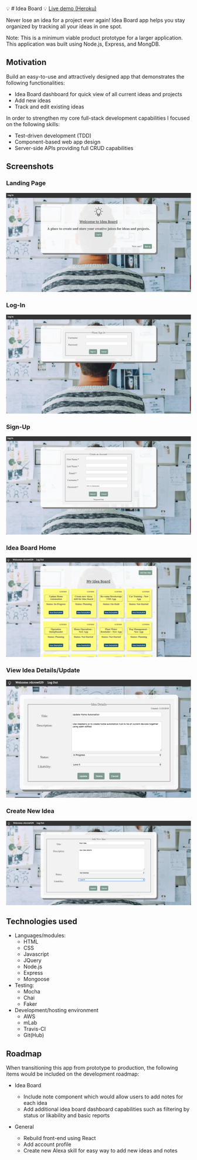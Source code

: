 :bulb: # Idea Board :bulb:
[Live demo (Heroku)](https://shrouded-shelf-73200.herokuapp.com/)

Never lose an idea for a project ever again! Idea Board app helps you stay organized by tracking all your ideas in one spot. 

Note: This is a minimum viable product prototype for a larger application. This application was built using Node.js, Express, and MongDB. 

## Motivation

Build an easy-to-use and attractively designed app that demonstrates the following functionalities:

* Idea Board dashboard for quick view of all current ideas and projects
* Add new ideas 
* Track and edit existing ideas

In order to strengthen my core full-stack development capabilities I focused on the following skills:
* Test-driven development (TDD)
* Component-based web app design
* Server-side APIs providing full CRUD capabilities

## Screenshots

### Landing Page

![Landing-Page](screenshots/landing-page2.png "Landing Page")

### Log-In

![Log-In](screenshots/sign-in.png "Log-In")

### Sign-Up

![Sign-Up](screenshots/create-user.png "Sign-Up")

### Idea Board Home

![Idea-Board](screenshots/idea-board.png "Idea Board")

### View Idea Details/Update

![Idea-Details](screenshots/idea-details.png "Idea Details")

### Create New Idea

![Create-New-Idea](screenshots/newidea.png "Create New Idea")

## Technologies used

* Languages/modules:
  * HTML
  * CSS
  * Javascript
  * JQuery
  * Node.js
  * Express
  * Mongoose
* Testing:
  * Mocha
  * Chai
  * Faker
* Development/hosting environment
  * AWS
  * mLab
  * Travis-CI
  * Git(Hub)
  
## Roadmap

When transitioning this app from prototype to production, the following items would be included on the development roadmap:

* Idea Board
    * Include note component which would allow users to add notes for each idea
    * Add additional idea board dashboard capabilities such as filtering by status or likability and basic reports
	
* General
    * Rebuild front-end using React
    * Add account profile
    * Create new Alexa skill for easy way to add new ideas and notes